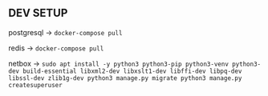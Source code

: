 ## DEV SETUP 

postgresql -> `docker-compose pull`

redis -> `docker-compose pull`

netbox -> ```sudo apt install -y python3 python3-pip python3-venv python3-dev build-essential libxml2-dev libxslt1-dev libffi-dev libpq-dev libssl-dev zlib1g-dev
python3 manage.py migrate
python3 manage.py createsuperuser```
